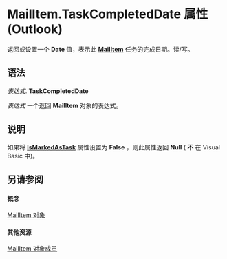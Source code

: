
# MailItem.TaskCompletedDate 属性 (Outlook)

返回或设置一个 **Date** 值，表示此 **[MailItem](14197346-05d2-0250-fa4c-4a6b07daf25f.md)** 任务的完成日期。读/写。


## 语法

 _表达式_. **TaskCompletedDate**

 _表达式_ 一个返回 **MailItem** 对象的表达式。


## 说明

如果将 **[IsMarkedAsTask](6cc4530d-fa74-916b-654d-db995d9a989f.md)** 属性设置为 **False** ，则此属性返回 **Null** ( **不** 在 Visual Basic 中)。


## 另请参阅


#### 概念


[MailItem 对象](14197346-05d2-0250-fa4c-4a6b07daf25f.md)
#### 其他资源


[MailItem 对象成员](1094d7df-ee80-a4b0-5a21-db2979506e6b.md)